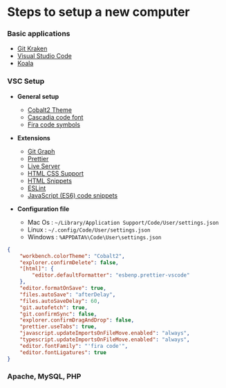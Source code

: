 # Steps to setup a new computer

### Basic applications

- [Git Kraken](https://www.gitkraken.com/)
- [Visual Studio Code](https://code.visualstudio.com/)
- [Koala](http://koala-app.com/)

### VSC Setup

- **General setup**
    - [Cobalt2 Theme](https://marketplace.visualstudio.com/items?itemName=wesbos.theme-cobalt2)
    - [Cascadia code font](https://github.com/microsoft/cascadia-code)
    - [Fira code symbols](https://github.com/tonsky/FiraCode)
  

- **Extensions**
    - [Git Graph](https://marketplace.visualstudio.com/items?itemName=mhutchie.git-graph)
    - [Prettier](https://marketplace.visualstudio.com/items?itemName=esbenp.prettier-vscode)
    - [Live Server](https://marketplace.visualstudio.com/items?itemName=ritwickdey.LiveServer)
    - [HTML CSS Support](https://marketplace.visualstudio.com/items?itemName=ecmel.vscode-html-css)
    - [HTML Snippets](https://marketplace.visualstudio.com/items?itemName=abusaidm.html-snippets)
    - [ESLint](https://marketplace.visualstudio.com/items?itemName=dbaeumer.vscode-eslint)
    - [JavaScript (ES6) code snippets](https://marketplace.visualstudio.com/items?itemName=xabikos.JavaScriptSnippets)

- **Configuration file**
  - Mac Os : `~/Library/Application Support/Code/User/settings.json`
  - Linux : `~/.config/Code/User/settings.json`
  - Windows : `%APPDATA%\Code\User\settings.json`
 
```json
{
    "workbench.colorTheme": "Cobalt2",
    "explorer.confirmDelete": false,
    "[html]": {
        "editor.defaultFormatter": "esbenp.prettier-vscode"
    },
    "editor.formatOnSave": true,
    "files.autoSave": "afterDelay",
    "files.autoSaveDelay": 60,
    "git.autofetch": true,
    "git.confirmSync": false,
    "explorer.confirmDragAndDrop": false,
    "prettier.useTabs": true,
    "javascript.updateImportsOnFileMove.enabled": "always",
    "typescript.updateImportsOnFileMove.enabled": "always",
    "editor.fontFamily": "'fira code'",
    "editor.fontLigatures": true
}
```

### Apache, MySQL, PHP 
